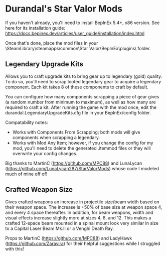 # Durandal's Star Valor Mods
If you haven't already, you'll need to install BepInEx 5.4+, x86 version. See here for its installation guide: https://docs.bepinex.dev/articles/user_guide/installation/index.html

Once that's done, place the mod files in your \SteamLibrary\steamapps\common\Star Valor\BepInEx\plugins\ folder.

## Legendary Upgrade Kits
Allows you to craft upgrade kits to bring gear up to legendary (gold) quality. To do so, you'll need to scrap looted legendary gear to acquire a legendary component. Each kit takes 8 of these components to craft by default.

You can configure how many components scrapping a piece of gear gives (a random number from minimum to maximum), as well as how many are required to craft a kit. After running the game with the mod once, edit the durandal.LegendaryUpgradeKits.cfg file in your BepInEx/config folder.

Compatability notes:
- Works with Components From Scrapping; both mods will give components when scrapping a legendary.
- Works with Mod Any Item; however, if you change the config for my mod, you'll need to delete the generated .itemmod files or they will overwrite your config changes.

Big thanks to MartinC (https://github.com/MPC88) and LunaLycan (https://github.com/LunaLycan287/StarValorMods) whose code I modeled much of mine off of!

## Crafted Weapon Size
Gives crafted weapons an increase in projectile size/beam width based on their weapon space. The increase is +50% of base size at weapon space 4, and every 4 space thereafter. In addition, for beam weapons, width and visual effects increase slightly more at sizes 4, 8, and 12. This makes a crafted 12-space beam mounted in a spinal mount look very similar in size to a Capital Laser Beam Mk.II or a Venghi Death Ray.

Props to MartinC (https://github.com/MPC88) and LadyHawk (https://github.com/Zaravira) for their helpful suggestions while I struggled with this!
